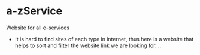 # a-zService
Website for all e-services
* It is hard to find sites of each type in internet, thus here is a website that helps to sort and filter the website link we are looking for.
..
